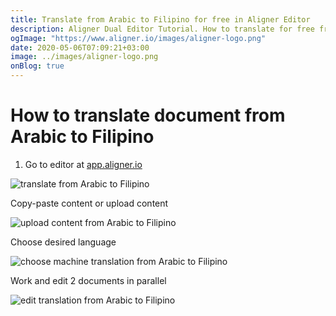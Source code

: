```yaml
---
title: Translate from Arabic to Filipino for free in Aligner Editor
description: Aligner Dual Editor Tutorial. How to translate for free from Arabic to Filipino. Aligner is multilingual document management platform. 
ogImage: "https://www.aligner.io/images/aligner-logo.png"
date: 2020-05-06T07:09:21+03:00
image: ../images/aligner-logo.png
onBlog: true
---
```


# How to translate document from Arabic to Filipino

1. Go to editor at [app.aligner.io](https://app.aligner.io "Aligner App web page")

![translate from Arabic to Filipino](../aligner-blank-editor.png "translate from Arabic to Filipino")

Copy-paste content or upload content

![upload content from Arabic to Filipino](../aligner-uploaded-document.png "upload content from Arabic to Filipino")

Choose desired language

![choose machine translation from Arabic to Filipino](../aligner-language-dropdown.png "choose machine translation from Arabic to Filipino")

Work and edit 2 documents in parallel

![edit translation from Arabic to Filipino](../aligner-double-sitded-editor.png "edit translation from Arabic to Filipino")

